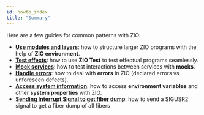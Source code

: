 ```yaml
---
id: howto_index
title: "Summary"
---
```


Here are a few guides for common patterns with ZIO:

- **[Use modules and layers](use_modules_and_layers.md)**: how to structure larger ZIO programs with the help of **ZIO environment**.
- **[Test effects](test_effects.md)**: how to use **ZIO Test** to test effectual programs seamlessly.
- **[Mock services](mock_services.md)**: how to test interactions between services with **mocks**.
- **[Handle errors](handle_errors.md)**: how to deal with **errors** in ZIO (declared errors vs unforeseen defects).
- **[Access system information](system.md)**: how to access **environment variables** and other **system properties** with ZIO.
- **[Sending Interrupt Signal to get fiber dump](fiber_dump.md)**: how to send a SIGUSR2 signal to get a fiber dump of all fibers
